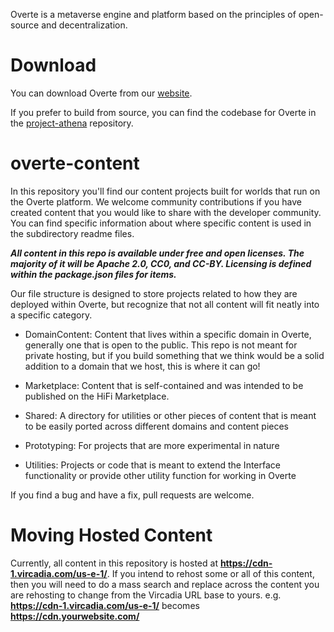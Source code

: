 Overte is a metaverse engine and platform based on the principles of open-source and decentralization.

Download
========
You can download Overte from our [website](https://overte.org). 

If you prefer to build from source, you can find the codebase for Overte in the [project-athena](https://github.com/overte-org/overte) repository.

overte-content
========
In this repository you'll find our content projects built for worlds that run on the Overte platform. We welcome community contributions if you have created content that you would like to share with the developer community. You can find specific information about where specific content is used in the subdirectory readme files.

***All content in this repo is available under free and open licenses. The majority of it will be Apache 2.0, CC0, and CC-BY. Licensing is defined within the package.json files for items.***

Our file structure is designed to store projects related to how they are deployed within Overte, but recognize that not all content will fit neatly into a specific category. 

* DomainContent: Content that lives within a specific domain in Overte, generally one that is open to the public. This repo is not meant for private hosting, but if you build something that we think would be a solid addition to a domain that we host, this is where it can go!

* Marketplace: Content that is self-contained and was intended to be published on the HiFi Marketplace. 

* Shared: A directory for utilities or other pieces of content that is meant to be easily ported across different domains and content pieces

* Prototyping: For projects that are more experimental in nature

* Utilities: Projects or code that is meant to extend the Interface functionality or provide other utility function for working in Overte

If you find a bug and have a fix, pull requests are welcome.

Moving Hosted Content
========
Currently, all content in this repository is hosted at **https://cdn-1.vircadia.com/us-e-1/**. If you intend to rehost some or all of this content, then you will need to do a mass search and replace across the content you are rehosting to change from the Vircadia URL base to yours. e.g. **https://cdn-1.vircadia.com/us-e-1/** becomes **https://cdn.yourwebsite.com/**
